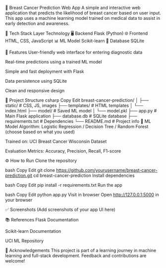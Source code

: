 🧠 Breast Cancer Prediction Web App
A simple and interactive web application that predicts the likelihood of breast cancer based on user input. This app uses a machine learning model trained on medical data to assist in early detection and awareness.

🚀 Tech Stack
Layer	Technology
🖥️ Backend	Flask (Python)
🌐 Frontend	HTML, CSS, JavaScript
📊 ML Model	Scikit-learn
📁 Database	SQLite

📌 Features
User-friendly web interface for entering diagnostic data

Real-time predictions using a trained ML model

Simple and fast deployment with Flask

Data persistence using SQLite

Clean and responsive design

📂 Project Structure
csharp
Copy
Edit
breast-cancer-prediction/
│
├── static/               # CSS, JS, images
├── templates/            # HTML templates
│   └── index.html
├── model/                # Saved ML model
│   └── model.pkl
├── app.py                # Main Flask application
├── database.db           # SQLite database
├── requirements.txt      # Dependencies
└── README.md             # Project info
🧠 ML Model
Algorithm: Logistic Regression / Decision Tree / Random Forest (choose based on what you used)

Trained on: UCI Breast Cancer Wisconsin Dataset

Evaluation Metrics: Accuracy, Precision, Recall, F1-score

⚙️ How to Run
Clone the repository

bash
Copy
Edit
git clone https://github.com/yourusername/breast-cancer-prediction.git
cd breast-cancer-prediction
Install dependencies

bash
Copy
Edit
pip install -r requirements.txt
Run the app

bash
Copy
Edit
python app.py
Visit in browser
Open http://127.0.0.1:5000 in your browser

✅ Screenshots
(Add screenshots of your app UI here)

📚 References
Flask Documentation

Scikit-learn Documentation

UCI ML Repository

🙌 Acknowledgements
This project is part of a learning journey in machine learning and full-stack development. Feedback and contributions are welcome!

